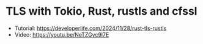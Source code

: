 # TLS with Tokio, Rust, rustls and cfssl

- Tutorial: <https://developerlife.com/2024/11/28/rust-tls-rustls>
- Video: <https://youtu.be/NeTZGyc9l7E>
